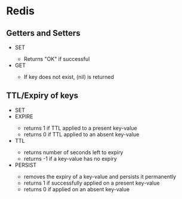 # Redis

## Getters and Setters
- SET <key> <value>
  - Returns "OK" if successful
- GET <key> <value>
  - If key does not exist, (nil) is returned

## TTL/Expiry of keys
- SET <key> <value>
- EXPIRE <key> <number of seconds>
  - returns 1 if TTL applied to a present key-value
  - returns 0 if TTL applied to an absent key-value
- TTL <key>
  - returns number of seconds left to expiry
  - returns -1 if a key-value has no expiry
- PERSIST <key>
  - removes the expiry of a key-value and persists it permanently
  - returns 1 if successfully applied on a present key-value
  - returns 0 if applied on an absent key-value
  
